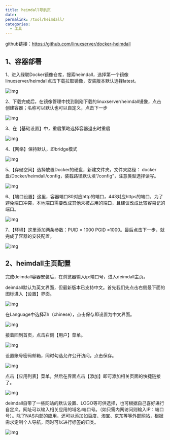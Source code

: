 ```yaml
---
title: heimdall导航页
date:
permalink: /tool/heimdall/
categories:
  - 工具
---
```


github链接：<https://github.com/linuxserver/docker-heimdall>

## 1、容器部署

1、进入绿联Docker镜像仓库，搜索heimdall，选择第一个镜像linuxserver/heimdall点击下载拉取镜像，安装版本默认选择latest。

![img](./img/0201.png)

2、下载完成后，在镜像管理中找到刚刚下载的linuxserver/heimdall镜像，点击创建容器；名称可以默认也可以自定义，点击下一步

![img](./img/0202.png)

3、在【基础设置】中，重启策略选择容器退出时重启

![img](./img/0203.png)

4、【网络】保持默认，即bridge模式

![img](./img/0204.png)

5、【存储空间】选择放置Docker的硬盘，新建文件夹，文件夹路径：
docker盘/Docker/heimdall/config，装载路径默认填“/config”，注意类型选择读写。

![img](./img/0205.png)

6、【端口设置】这里，容器端口80对应http的端口，443对应https的端口，为了避免端口冲突，本地端口需要改成其他未被占用的端口，且建议改成比较容易记的端口。

![img](./img/0206.png)

7、【环境】这里添加两条参数：PUID = 1000 PGID =1000。最后点击下一步，就完成了容器的安装配置。

![img](./img/0207.png)

## 2、heimdall主页配置

完成deimdall容器安装后，在浏览器输入ip:端口号，进入deimdall主页。

deimdall默认为英文界面，但最新版本已支持中文。首先我们先点击右侧最下面的图标进入【设置】界面。

![img](./img/0208.png)

在Language中选择Zh（chinese），点击保存即设置为中文界面。

![img](./img/0209.png)

接着回到首页，点击右侧【用户】菜单。

![img](./img/0210.png)

设置账号密码邮箱，同时勾选允许公开访问，点击保存。

![img](./img/0211.png)

点击【应用列表】菜单，然后在界面点击【添加】即可添加相关页面的快捷链接了。

![img](./img/0212.png)

deimdall自带了一些网站的默认设置、LOGO等可供选择，也可根据自己喜好进行自定义。网址可以输入相关应用的域名:端口号。（如只需内网访问则输入IP：端口号）。除了NAS内部的应用，还可以添加如百度、淘宝、京东等等外部网站，根据需求定制个人导航，同时可以进行标签的归类。

![img](./img/0213.png)




